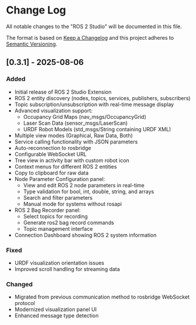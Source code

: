 # Change Log

All notable changes to the "ROS 2 Studio" will be documented in this file.

The format is based on [Keep a Changelog](http://keepachangelog.com/) and this project adheres to [Semantic Versioning](https://semver.org/).

## [0.3.1] - 2025-08-06

### Added

- Initial release of ROS 2 Studio Extension
- ROS 2 entity discovery (nodes, topics, services, publishers, subscribers)
- Topic subscription/unsubscription with real-time message display
- Advanced visualization support:
  - Occupancy Grid Maps (nav_msgs/OccupancyGrid)
  - Laser Scan Data (sensor_msgs/LaserScan)
  - URDF Robot Models (std_msgs/String containing URDF XML)
- Multiple view modes (Graphical, Raw Data, Both)
- Service calling functionality with JSON parameters
- Auto-reconnection to rosbridge
- Configurable WebSocket URL
- Tree view in activity bar with custom robot icon
- Context menus for different ROS 2 entities
- Copy to clipboard for raw data
- Node Parameter Configuration panel:
  - View and edit ROS 2 node parameters in real-time
  - Type validation for bool, int, double, string, and arrays
  - Search and filter parameters
  - Manual mode for systems without rosapi
- ROS 2 Bag Recorder panel:
  - Select topics for recording
  - Generate ros2 bag record commands
  - Topic management interface
- Connection Dashboard showing ROS 2 system information

### Fixed

- URDF visualization orientation issues
- Improved scroll handling for streaming data

### Changed

- Migrated from previous communication method to rosbridge WebSocket protocol
- Modernized visualization panel UI
- Enhanced message type detection

